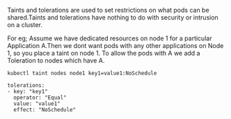 Taints and tolerations are used to set restrictions on what pods can be shared.Taints and tolerations have nothing to do with security or intrusion on a cluster. 

For eg;
Assume we have dedicated resources on node 1 for a particular Application A.Then we dont want pods with any other applications on Node 1, so you place a taint on node 1.
To allow the pods with A we add a Toleration to nodes which have A.

```
kubectl taint nodes node1 key1=value1:NoSchedule
```

```
tolerations:
- key: "key1"
  operator: "Equal"
  value: "value1"
  effect: "NoSchedule"
```